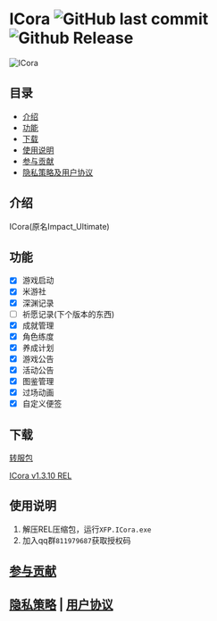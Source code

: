 # **ICora** ![GitHub last commit](https://img.shields.io/github/last-commit/GashByte/ICora) ![Github Release](https://img.shields.io/github/downloads/GashByte/ICora/ICoraV1.3.10/total) 

![ICora](https://socialify.git.ci/GashByte/ICora/image?description=1&descriptionEditable=%E5%8E%9F%E7%A5%9E%E5%B7%A5%E5%85%B7%E7%AE%B1%20%7C%20XFP.ICora&forks=1&language=1&name=1&pattern=Overlapping%20Hexagons&stargazers=1&theme=Auto)

## 目录

- [介绍](#介绍)
- [功能](#功能)
- [下载](#下载)
- [使用说明](#使用说明)
- [参与贡献](#参与贡献)
- [隐私策略及用户协议](#隐私策略--用户协议)

## 介绍

ICora(原名Impact_Ultimate)

## 功能

- [x] 游戏启动
- [x] 米游社
- [x] 深渊记录
- [ ] 祈愿记录(下个版本的东西)
- [x] 成就管理
- [x] 角色练度
- [x] 养成计划
- [x] 游戏公告
- [x] 活动公告
- [x] 图鉴管理
- [x] 过场动画
- [x] 自定义便签

## 下载

[转服包](https://github.com/GashByte/ICora/releases/download/%E8%BD%AC%E6%9C%8D%E5%8C%85/default.zip)

[ICora v1.3.10 REL](https://github.com/GashByte/ICora/releases/download/ICoraV1.3.10/ICoraV1.3.10Release.zip)

## 使用说明

1. 解压REL压缩包，运行```XFP.ICora.exe```
2. 加入qq群```811979687```获取授权码

## [参与贡献](/CONTRIBUTING.md)

## [隐私策略](/PrivacyPolicy.md) | [用户协议](/UserUseArgeement.md)
